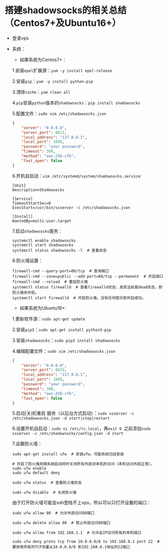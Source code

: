 # 搭建shadowsocks的相关总结（Centos7+及Ubuntu16+）
* 登录vps
* 系统：

	* 如果系统为Centos7+：
	
	1.安装```epel```扩展源：```yum -y install epel-release```
	
	2.安装```pip```：```yum -y install python-pip```
	
	3.清除```cache```：```yum clean all```
	
	4.```pip```安装```python```版本的```shadowsocks```：```pip install shadowsocks```
	
	5.配置文件：```sudo vim /etc/shadowsocks.json```
	
	```json
	{
  		"server": "0.0.0.0",
 		"server_port": 8623,
  		"local_address": "127.0.0.1",
  		"local_port": 1080,
  		"password": "your password",
  		"timeout": 300,
  		"method": "aes-256-cfb",
  		"fast_open": false
	}
	```
	
	6.开机自启动：```vim /etc/systemd/system/shadowsocks.service```:
	
	```
	[Unit]
	Description=Shadowsocks

	[Service]
	TimeoutStartSec=0
	ExecStart=/usr/bin/ssserver -c /etc/shadowsocks.json

	[Install]
	WantedBy=multi-user.target
	```
	
	7.启动```shadowsocks```服务：
	
	```
	systemctl enable shadowsocks
	systemctl start shadowsocks
	systemctl status shadowsocks -l  # 查看状态
	```
	
	8.防火墙设置：
	
	```
	firewall-cmd --query-port=80/tcp  # 查询端口
	firewall-cmd --zone=public --add-port=80/tcp --permanent  # 开启端口
	firewall-cmd --reload  # 重启防火墙
	systemctl status firewalld  # 查看firewalld状态，发现当前是dead状态，即防火墙未开启。
	systemctl start firewalld  # 开启防火墙，没有任何提示即开启成功。
	```
	
	* 如果系统为Ubuntu16+:
	
	1.更新软件源：```sudo apt-get update```
	
	2.安装```pip3```：```sudo apt-get install python3-pip```
	
	3.安装```shadowsocks```：```sudo pip3 install shadowsocks```
	
	4.编辑配置文件：```sudo vim /etc/shadowsocks.json```
	
	```json
	{
  		"server": "0.0.0.0",
 		"server_port": 8623,
  		"local_address": "127.0.0.1",
  		"local_port": 1080,
  		"password": "your password",
  		"timeout": 300,
  		"method": "aes-256-cfb",
  		"fast_open": false
	}
	```
	
	5.启动|关闭|重启 服务（以后台方式启动）：```sudo ssserver -c /etc/shadowsocks.json -d start|stop|restart```
	
	6.设置开机自启动：```sudo vi /etc/rc.local```，再```exit 0 ```之前添加```sudo ssserver -c /etc/shadowsocks/config.json -d start```
	
	7.设置防火墙：
	
	```
	sudo apt-get install ufw  # 安装ufw，可能系统已经安装
	```
	
	```
	# 开启了防火墙并随系统启动同时关闭所有外部对本机的访问（本机访问外部正常）。
 	sudo ufw enable
 	sudo ufw default deny
	```
	
	```
	sudo ufw status  # 查看防火墙状态
	```
	
	```
	sudo ufw disable  # 关闭防火墙
	```
	
	由于打开防火墙可能会ssh登陆不上vps，所以可以只打开设置的端口：
	
	```
	sudo ufw allow 80  # 允许外部访问80端口
	
	sudo ufw delete allow 80  # 禁止外部访问80端口
	
 	sudo ufw allow from 192.168.1.1  # 允许此IP访问所有的本机端口
	
 	sudo ufw deny proto tcp from 10.0.0.0/8 to 192.168.0.1 port 22  # 要拒绝所有的TCP流量从10.0.0.0/8 到192.168.0.1地址的22端口
	```
